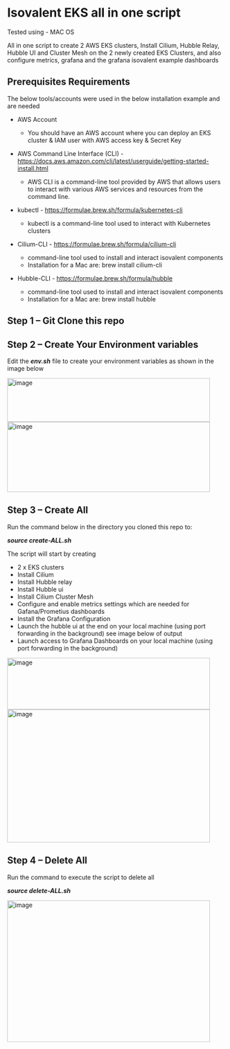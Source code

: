 # Isovalent EKS all in one script
Tested using - MAC OS

All in one script to create 2 AWS EKS clusters, Install Cilium, Hubble Relay, Hubble UI and Cluster Mesh on the 2 newly created EKS Clusters, and also configure metrics, grafana and the grafana isovalent example dashboards

Prerequisites Requirements
---------------------------

The below tools/accounts were used in the below installation example and are needed


- AWS Account
  - You should have an AWS account where you can deploy an EKS cluster & IAM user with AWS access key & Secret Key

- AWS Command Line Interface (CLI) - https://docs.aws.amazon.com/cli/latest/userguide/getting-started-install.html
  - AWS CLI is a command-line tool provided by AWS that allows users to interact with various AWS services and resources from the command line. 

- kubectl - https://formulae.brew.sh/formula/kubernetes-cli
  - kubectl is a command-line tool used to interact with Kubernetes clusters

- Cilium-CLI - https://formulae.brew.sh/formula/cilium-cli
  - command-line tool used to install and interact isovalent components
  - Installation for a Mac are: brew install cilium-cli

- Hubble-CLI - https://formulae.brew.sh/formula/hubble
  - command-line tool used to install and interact isovalent components
  - Installation for a Mac are: brew install hubble


Step 1 – Git Clone this repo
-----------------------------

Step 2 – Create Your Environment variables
------------------------------------------
Edit the _**env.sh**_ file to create your environment variables as shown in the image below

<img width="468" height="101" alt="image" src="https://github.com/user-attachments/assets/5427e4d9-4ff7-4c29-baac-a8eaac771563" />

<img width="468" height="162" alt="image" src="https://github.com/user-attachments/assets/3513ab73-dbb6-4231-b7d6-85cd55ece301" />

Step 3 – Create All
-------------------
Run the command below in the directory you cloned this repo to:

_**source create-ALL.sh**_

The script will start by creating

- 2 x EKS clusters
- Install Cilium
- Install Hubble relay
- Install Hubble ui
- Install Cilium Cluster Mesh
- Configure and enable metrics settings which are needed for Gafana/Prometius dashboards
- Install the Grafana Configuration
- Launch the hubble ui at the end on your local machine (using port forwarding in the background) see image below of output
- Launch access to Grafana Dashboards on your local machine (using port forwarding in the background)

<img width="468" height="119" alt="image" src="https://github.com/user-attachments/assets/808709a5-af60-4701-90e4-51eba5ea3f08" />

<img width="468" height="307" alt="image" src="https://github.com/user-attachments/assets/54e45a45-7591-4891-9b04-7cf29e592892" />

Step 4 – Delete All
-------------------
Run the command to execute the script to delete all 

_**source delete-ALL.sh**_

<img width="468" height="327" alt="image" src="https://github.com/user-attachments/assets/bf8ae242-1206-43ce-860d-375c14303633" />












